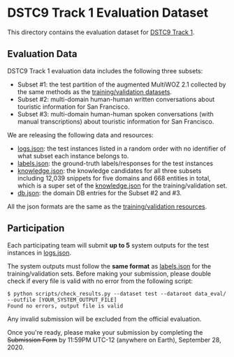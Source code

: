 # DSTC9 Track 1 Evaluation Dataset

This directory contains the evaluation dataset for [DSTC9 Track 1](../README.md).

## Evaluation Data

DSTC9 Track 1 evaluation data includes the following three subsets:
* Subset #1: the test partition of the augmented MultiWOZ 2.1 collected by the same methods as the [training/validation datasets](../data/). 
* Subset #2: multi-domain human-human written conversations about touristic information for San Francisco.
* Subset #3: multi-domain human-human spoken conversations (with manual transcriptions) about touristic information for San Francisco.

We are releasing the following data and resources:
* [logs.json](test/logs.json): the test instances listed in a random order with no identifier of what subset each instance belongs to.
* [labels.json](test/labels.json): the ground-truth labels/responses for the test instances
* [knowledge.json](knowledge.json): the knowledge candidates for all three subsets including 12,039 snippets for five domains and 668 entities in total, which is a super set of the [knowledge.json](../data/knowledge.json) for the training/validation set.
* [db.json](db.json): the domain DB entries for the Subset #2 and #3.

All the json formats are the same as the [training/validation resources](../data/README.md#json-data-formats).

## Participation

Each participating team will submit **up to 5** system outputs for the test instances in [logs.json](test/logs.json).

The system outputs must follow the **same format** as [labels.json](../data/README.md#label-objects) for the training/validation sets.
Before making your submission, please double check if every file is valid with no error from the following script:
``` shell
$ python scripts/check_results.py --dataset test --dataroot data_eval/ --outfile [YOUR_SYSTEM_OUTPUT_FILE]
Found no errors, output file is valid
```
Any invalid submission will be excluded from the official evaluation.

Once you're ready, please make your submission by completing the ~~Submission Form~~ by 11:59PM UTC-12 (anywhere on Earth), September 28, 2020.
